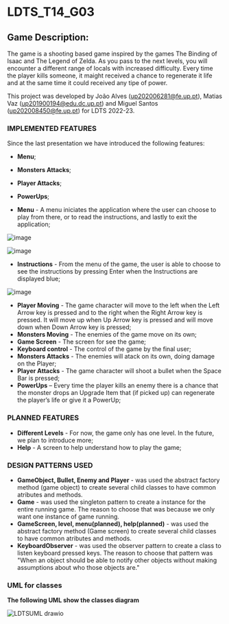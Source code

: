 <h1>LDTS_T14_G03</h1>
<h2>Game Description:</h2>

 
The game is a shooting based game inspired by the games The Binding of Isaac and The Legend of Zelda. As you pass to the next levels, you will encounter a different range of locals with increased difficulty. Every time the player kills someone, it maight received a chance to regenerate it life and at the same time it could received any tipe of power. 

This project was developed by João Alves (up202006281@fe.up.pt), Matias Vaz (up201900194@edu.dc.up.pt) and Miguel Santos (up202008450@fe.up.pt) for LDTS 2022-23. 

### IMPLEMENTED FEATURES

Since the last presentation we have introduced the following features:
- **Menu**;
- **Monsters Attacks**;
- **Player Attacks**;
- **PowerUps**;


- **Menu** - A menu iniciates the application where the user can choose to play from there, or to read the instructions, and lastly to exit the application;

![image](https://user-images.githubusercontent.com/94482929/209367553-95923012-e6fd-4e31-bd00-b130d5788735.png)

![image](https://user-images.githubusercontent.com/94482929/209367596-9df5d88e-6bf6-482f-8887-0e1803272fec.png)

-	**Instructions** - From the menu of the game, the user is able to choose to see the instructions by pressing Enter when the Instructions are displayed blue;

![image](https://user-images.githubusercontent.com/94482929/209367850-7b45262e-cb6e-4cba-bc9e-2469ea6f20bb.png)

- **Player Moving** - The game character will move to the left when the Left Arrow key is pressed and to the right when the Right Arrow key is pressed. It will move up when Up Arrow key is pressed and will move down when Down Arrow key is pressed; 
- **Monsters Moving** - The enemies of the game move on its own; 
- **Game Screen** - The screen for see the game; 
- **Keyboard control** - The control of the game by the final user; 
- **Monsters Attacks** - The enemies will atack on its own, doing damage on the Player;
- **Player Attacks** - The game character will shoot a bullet when the Space Bar is pressed;
- **PowerUps** – Every time the player kills an enemy there is a chance that the monster drops an Upgrade Item that (if picked up) can regenerate the player’s life or give it a PowerUp;


### PLANNED FEATURES

- **Different Levels** - For now, the game only has one level. In the future, we plan to introduce more;
- **Help** - A screen to help understand how to play the game;


### DESIGN PATTERNS USED

- **GameObject, Bullet, Enemy and Player** - was used the abstract factory method (game object) to create several child classes to have common atributes and methods. 
- **Game** - was used the singleton pattern to create a instance for the entire running game. The reason to choose that was because we only want one instance of game running. 
- **GameScreen, level, menu(planned), help(planned)** - was used the abstract factory method (Game screen) to create several child classes to have common atributes and methods. 
- **KeyboardObserver** - was used the observer pattern to create a class to listen keyboard pressed keys. The reason to choose that pattern was "When an object should be able to notify other objects without making assumptions about who those objects are."

### UML for classes 
**The following UML show the classes diagram**

![LDTSUML drawio](https://user-images.githubusercontent.com/36213075/204034768-e300cf2f-337c-4b68-8c74-8591a5dac1cb.png)

